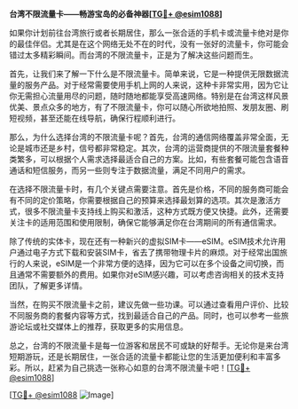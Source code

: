 **台湾不限流量卡——畅游宝岛的必备神器[[TG💪+ @esim1088](https://t.me/s/esim1088)]**

如果你计划前往台湾旅行或者长期居住，那么一张合适的手机卡或流量卡绝对是你的最佳伴侣。尤其是在这个网络无处不在的时代，没有一张好的流量卡，你可能会错过太多精彩瞬间。而台湾的不限流量卡，正是为了解决这些问题而生。

首先，让我们来了解一下什么是不限流量卡。简单来说，它是一种提供无限数据流量的服务产品。对于经常需要使用手机上网的人来说，这种卡非常实用，因为它让你无需担心流量用尽的问题，随时随地都能享受高速网络。特别是在台湾这样风景优美、景点众多的地方，有了不限流量卡，你可以随心所欲地拍照、发朋友圈、刷短视频，甚至还能在线导航，确保行程顺利进行。

那么，为什么选择台湾的不限流量卡呢？首先，台湾的通信网络覆盖非常全面，无论是城市还是乡村，信号都非常稳定。其次，台湾的运营商提供的不限流量套餐种类繁多，可以根据个人需求选择最适合自己的方案。比如，有些套餐可能包含语音通话和短信服务，而另一些则专注于数据流量，满足不同用户的需求。

在选择不限流量卡时，有几个关键点需要注意。首先是价格，不同的服务商可能会有不同的定价策略，你需要根据自己的预算来选择最划算的选项。其次是激活方式，很多不限流量卡支持线上购买和激活，这种方式既方便又快捷。此外，还需要关注卡的适用范围和使用限制，确保它能够满足你在台湾期间的所有通信需求。

除了传统的实体卡，现在还有一种新兴的虚拟SIM卡——eSIM。eSIM技术允许用户通过电子方式下载和安装SIM卡，省去了携带物理卡片的麻烦。对于经常出国旅行的人来说，eSIM是一个非常方便的选择，因为它可以在多个设备之间切换，而且通常不需要额外的费用。如果你对eSIM感兴趣，可以考虑咨询相关的技术支持团队，了解更多详情。

当然，在购买不限流量卡之前，建议先做一些功课。可以通过查看用户评价、比较不同服务商的套餐内容等方式，找到最适合自己的产品。同时，也可以参考一些旅游论坛或社交媒体上的推荐，获取更多的实用信息。

总之，台湾的不限流量卡是每一位游客和居民不可或缺的好帮手。无论你是来台湾短期游玩，还是长期居住，一张合适的流量卡都能让您的生活更加便利和丰富多彩。所以，赶紧为自己挑选一张称心如意的台湾不限流量卡吧！[[TG💪+ @esim1088](https://t.me/s/esim1088)]

[[TG💪+ @esim1088](https://t.me/s/esim1088) ![Image](https://i.postimg.cc/4NQfJmqS/Snipaste-2025-05-13-00-14-12.png)]